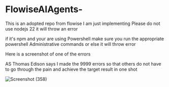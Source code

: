 # FlowiseAIAgents-
This is an adopted repo from flowise I am just implementing
Please do not use nodejs 22 it will throw an error 

if it's npm and your are using Powershell make sure you run the appropriate powershell Administrative commands or else it will throw error

Here is a screenshot of one of the errors 

AS Thomas Edison says I made the 9999 errors so that others do not have to go through the pain and achieve the target result in one shot 


![Screenshot (358)](https://github.com/user-attachments/assets/810374d2-ad1b-4fd7-add4-487e489460bc)
